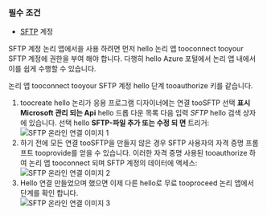 ### <a name="prerequisites"></a>필수 조건
* [SFTP](https://en.wikipedia.org/wiki/SSH_File_Transfer_Protocol) 계정  

SFTP 계정 논리 앱에서을 사용 하려면 먼저 hello 논리 앱 tooconnect tooyour SFTP 계정에 권한을 부여 해야 합니다. 다행히 hello Azure 포털에서 논리 앱 내에서이를 쉽게 수행할 수 있습니다.  

논리 앱 tooconnect tooyour SFTP 계정 hello 단계 tooauthorize 키를 같습니다.  

1. toocreate hello 논리가 응용 프로그램 디자이너에는 연결 tooSFTP 선택 **표시 Microsoft 관리 되는 Api** hello 드롭 다운 목록 다음 입력 *SFTP* hello 검색 상자에 있습니다. 선택 hello **SFTP-파일 추가 또는 수정 되 면** 트리거:  
   ![SFTP 온라인 연결 이미지 1](./media/connectors-create-api-sftp/sftp-1.png)  
2. 하기 전에 모든 연결 tooSFTP을 만들지 않은 경우 SFTP 사용자의 자격 증명 프롬프트 tooprovide를 얻을 수 있습니다. 이러한 자격 증명 사용된 tooauthorize 하 여 논리 앱 tooconnect 되며 SFTP 계정의 데이터에 액세스:  
   ![SFTP 온라인 연결 이미지 2](./media/connectors-create-api-sftp/sftp-2.png)  
3. Hello 연결 만들었으며 했으면 이제 다른 hello로 무료 tooproceed 논리 앱에서 단계를 확인 합니다.   
   ![SFTP 온라인 연결 이미지 3](./media/connectors-create-api-sftp/sftp-3.png) 

